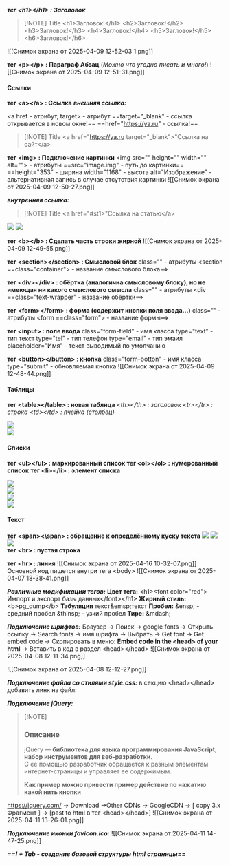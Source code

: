 ***тег \<h1\><\/h1> : Заголовок***
> [!NOTE] Title
> \<h1\>Загловок!\</h1\>
> \<h2\>Загловок!\</h2\>
> \<h3\>Загловок!\</h3\>
> \<h4\>Загловок!\</h4\>
> \<h5\>Загловок!\</h5\>
> \<h6\>Загловок!\</h6\>

![[Снимок экрана от 2025-04-09 12-52-03 1.png]]

**тег \<p><\/p> : Параграф Абзац** 
(*Можно что угодно писать и много!*)
![[Снимок экрана от 2025-04-09 12-51-31.png]]
#### Ссылки
**тег \<a><\/a> : Ссылка**
***внешняя ссылка:***

  <a href - атрибут, target> - атрибут
    ==target="_blank" - ссылка открывается в новом окне!==
    ==href="https://ya.ru" - ссылка!==
> [!NOTE] Title
> \<a href="https://ya.ru target="_blank">"Ссылка на сайт\</a>

**тег \<img> : Подключение картинки**
	\<img src="" height="" width="" alt=""> - атрибуты
		==src="image.img" - путь до картинки==
		==height="353" - ширина
		width="1168" - высота
		alt="Изображение" - альтернативная запись в случае отсутствия картинки
![[Снимок экрана от 2025-04-09 12-50-27.png]]

***внутренняя ссылка:***
> [!NOTE] Title
> \<a href="#st1>"Ссылка на статью\</a>

<img src="Снимок экрана от 2025-05-05 17-48-39.png">
<img src="Снимок экрана от 2025-05-05 17-48-52.png">

**тег \<b><\/b> : Сделать часть строки жирной**
![[Снимок экрана от 2025-04-09 12-49-55.png]]

**тег \<section><\/section> : Смысловой блок**
	class="" - атрибуты
		<section ==class="container"> - название смыслового блока==>

**тег \<div><\/div> : обёртка (аналогична смысловому блоку), но не имеющая ни какого смыслового смысла**
	class="" - атрибуты
		<div ==class="text-wrapper" - название обёртки==>

**тег \<form><\/form> : форма (содержит кнопки поля ввода...)**
	class="" - атрибуты
		<form ==class="form"> - название формы==>

**тег \<input> : поле ввода**
	class="form-field" - имя класса
	type="text" - тип текст
	type="tel" - тип телефон
	type="email" - тип эмаил
	placeholder="Имя" - текст выводимый по умолчанию

**тег \<button><\/button> : кнопка**
	class="form-botton" - имя класса
	type="submit" - обновляемая кнопка
![[Снимок экрана от 2025-04-09 12-48-44.png]]
#### Таблицы
**тег \<table><\/table> : новая таблица**
*\<th><\/th> : заголовок*
*\<tr><\/tr> : строка*
*\<td><\/td> : ячейка (столбец)*

<img src="Снимок экрана от 2025-04-30 13-03-46.png"><br>
<img src="Снимок экрана от 2025-04-30 13-03-55.png"><br>
#### Списки
**тег \<ul><\/ul> : маркированный список**
**тег \<ol><\/ol> : нумерованный список**
**тег	\<li><\/li> : элемент списка**

<img src="Снимок экрана от 2025-04-30 10-41-46.png"><br>
<img src="Снимок экрана от 2025-04-30 10-42-11.png">
<br><img src="Снимок экрана от 2025-04-30 10-42-01.png"><br>
<img src="Снимок экрана от 2025-04-30 10-42-18.png">
#### Текст
**тег \<span><\span> : обращение к определённому куску текста**
<img src="Снимок экрана от 2025-04-30 15-34-25.png">
<img src="Снимок экрана от 2025-04-30 15-34-38.png">
<img src="Снимок экрана от 2025-04-30 15-34-52.png"><br>
**тег \<br> : пустая строка**

**тег \<hr> : линия**
![[Снимок экрана от 2025-04-16 10-32-07.png]]
Основной код пишется внутри тега \<body>
![[Снимок экрана от 2025-04-07 18-38-41.png]]

***Различные модификации тегов:***
**Цвет тега:**
	\<h1>\<font color="red"> Импорт и экспорт базы данных\</font>\</h1> 
**Жирный стиль:**
	\<b>pg_dump\</b>
**Табуляция**
	текст\&emsp\;текст
**Пробел:**
	\&ensp\;   - средний пробел
	\&thinsp\; - узкий пробел
**Тире:**
	\&mdash\;

***Подключение шрифтов:***
Браузер -> Поиск -> google fonts -> Открыть ссылку -> Search fonts -> имя шрифта -> Выбрать -> Get font -> Get embed code -> Скопировать в меню: **Embed code in the \<head> of your html** -> Вставить в код в раздел \<head><\/head>
![[Снимок экрана от 2025-04-08 12-11-34.png]]

![[Снимок экрана от 2025-04-08 12-12-27.png]]

***Подключение файла со стилями style.css:***
в секцию \<head><\/head> добавить линк на файл:
	<link rel="stylesheet" href="style.css">

***Подключение jQuery:***
> [!NOTE] <h3>Описание</h3>
> jQuery — **библиотека для языка программирования JavaScript, набор инструментов для веб-разработки**. <br/>С ее помощью разработчик обращается к разным элементам интернет-страницы и управляет ее содержимым.
> <p><b>Как пример можно привести пример действие по нажатию какой нить кнопки</b></p>

https://jquery.com/ -> Download ->Other CDNs -> GoogleCDN -> [ copy 3.x Фрагмент ] -> [past to html в тег \<head><\/head>]
![[Снимок экрана от 2025-04-11 13-26-01.png]]

***Подключение иконки favicon.ico:***
![[Снимок экрана от 2025-04-11 14-47-25.png]]

***==! + Tab - создание базовой структуры html страницы==***